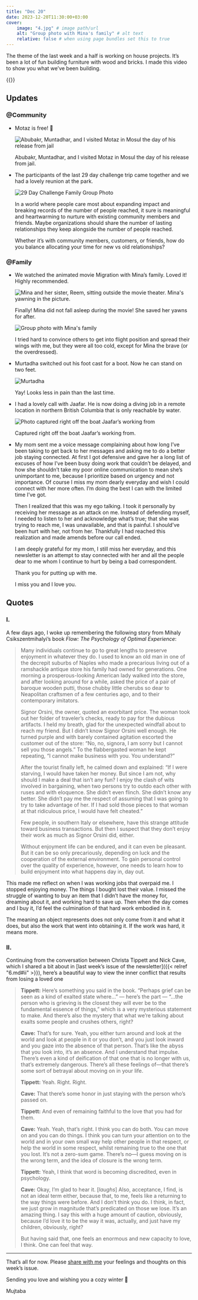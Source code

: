```yaml
---
title: "Dec 20"
date: 2023-12-20T11:30:00+03:00
cover:
    image: "4.jpg" # image path/url
    alt: "Group photo with Mina's family" # alt text
    relative: false # when using page bundles set this to true
---
```

The theme of the last week and a half is working on house projects. It’s been a lot of fun building furniture with wood and bricks. I made this video to show you what we’ve been building.

{{<youtube vertical=true title="Walkthrough of the projects we've been working on" src="https://www.youtube.com/embed/alxeG2iC9GY">}}


## Updates

### @Community

- Motaz is free! 🥳

    ![Abubakr, Muntadhar, and I visited Motaz in Mosul the day of his release from jail](1.jpg)

    Abubakr, Muntadhar, and I visited Motaz in Mosul the day of his release from jail.

- The participants of the last 29 day challenge trip came together and we had a lovely reunion at the park.

    ![29 Day Challenge Family Group Photo](2.jpg)

    In a world where people care most about expanding impact and breaking records of the number of people reached, it sure is meaningful and heartwarming to nurture with existing community members and friends. Maybe organizations should share the number of lasting relationships they keep alongside the number of people reached.

    Whether it’s with community members, customers, or friends, how do you balance allocating your time for new vs old relationships?


### @Family

- We watched the animated movie Migration with Mina’s family. Loved it! Highly recommended.

    ![Mina and her sister, Reem, sitting outside the movie theater. Mina's yawning in the picture.](3.jpg)

    Finally! Mina did not fall asleep during the movie! She saved her yawns for after.

    ![Group photo with Mina's family](4.jpg)

    I tried hard to convince others to get into flight position and spread their wings with me, but they were all too cold, except for Mina the brave (or the overdressed).

- Murtadha switched out his foot cast for a boot. Now he can stand on two feet.

    ![Murtadha](5.jpg)

    Yay! Looks less in pain than the last time.

- I had a lovely call with Jaafar. He is now doing a diving job in a remote location in northern British Columbia that is only reachable by water.

    ![Photo captured right off the boat Jaafar’s working from](1.jpg)

    Captured right off the boat Jaafar’s working from.

- My mom sent me a voice message complaining about how long I’ve been taking to get back to her messages and asking me to do a better job staying connected. At first I got defensive and gave her a long list of excuses of how I’ve been busy doing work that couldn’t be delayed, and how she shouldn’t take my poor online communication to mean she’s unimportant to me, because I prioritize based on urgency and not importance. Of course I miss my mom dearly everyday and wish I could connect with her more often. I’m doing the best I can with the limited time I’ve got.

    Then I realized that this was my ego talking. I took it personally by receiving her message as an attack on me. Instead of defending myself, I needed to listen to her and acknowledge what’s true; that she was trying to reach me, I was unavailable, and that is painful. I should’ve been hurt with her, not from her. Thankfully I had reached this realization and made amends before our call ended.

    I am deeply grateful for my mom, I still miss her everyday, and this newsletter is an attempt to stay connected with her and all the people dear to me whom I continue to hurt by being a bad correspondent.

    Thank you for putting up with me.

    I miss you and I love you.


## Quotes

### I.

A few days ago, I woke up remembering the following story from Mihaly Csikszentmihalyi’s book *Flow: The Psychology of Optimal Experience*:

> Many individuals continue to go to great lengths to preserve enjoyment in whatever they do. I used to know an old man in one of the decrepit suburbs of Naples who made a precarious living out of a ramshackle antique store his family had owned for generations. One morning a prosperous-looking American lady walked into the store, and after looking around for a while, asked the price of a pair of baroque wooden putti, those chubby little cherubs so dear to Neapolitan craftsmen of a few centuries ago, and to their contemporary imitators.
>
>
> Signor Orsini, the owner, quoted an exorbitant price. The woman took out her folder of traveler’s checks, ready to pay for the dubious artifacts. I held my breath, glad for the unexpected windfall about to reach my friend. But I didn’t know Signor Orsini well enough. He turned purple and with barely contained agitation escorted the customer out of the store: “No, no, signora, I am sorry but I cannot sell you those angels.” To the flabbergasted woman he kept repeating, “I cannot make business with you. You understand?”
>
> After the tourist finally left, he calmed down and explained: “If I were starving, I would have taken her money. But since I am not, why should I make a deal that isn’t any fun? I enjoy the clash of wits involved in bargaining, when two persons try to outdo each other with ruses and with eloquence. She didn’t even flinch. She didn’t know any better. She didn’t pay me the respect of assuming that I was going to try to take advantage of her. If I had sold those pieces to that woman at that ridiculous price, I would have felt cheated.”
>
> Few people, in southern Italy or elsewhere, have this strange attitude toward business transactions. But then I suspect that they don’t enjoy their work as much as Signor Orsini did, either.
>
> Without enjoyment life can be endured, and it can even be pleasant. But it can be so only precariously, depending on luck and the cooperation of the external environment. To gain personal control over the quality of experience, however, one needs to learn how to build enjoyment into what happens day in, day out.
>

This made me reflect on when I was working jobs that overpaid me. I stopped enjoying money. The things I bought lost their value. I missed the struggle of wanting to buy an item that I didn’t have the money for, dreaming about it, and working hard to save up. Then when the day comes and I buy it, I’d feel the culmination of that hard work embodied in it.

The meaning an object represents does not only come from it and what it does, but also the work that went into obtaining it. If the work was hard, it means more.

### II.

Continuing from the conversation between Christa Tippett and Nick Cave, which I shared a bit about in [last week’s issue of the newsletter]({{< relref "6.md#ii" >}}), here’s a beautiful way to view the inner conflict that results from losing a loved one

> **Tippett:** Here’s something you said in the book. “Perhaps grief can be seen as a kind of exalted state where…” — here’s the part — “…the person who is grieving is the closest they will ever be to the fundamental essence of things,” which is a very mysterious statement to make.
And there’s also the mystery that what we’re talking about exalts some people and crushes others, right?
>
>
> **Cave:** That’s for sure. Yeah, you either turn around and look at the world and look at people in it or you don’t, and you just look inward and you gaze into the absence of that person. That’s like the abyss that you look into, it’s an absence. And I understand that impulse. There’s even a kind of deification of that one that is no longer with us, that’s extremely dangerous. There’s all these feelings of—that there’s some sort of betrayal about moving on in your life.
>
> **Tippett:** Yeah. Right. Right.
>
> **Cave:** That there’s some honor in just staying with the person who’s passed on.
>
> **Tippett:** And even of remaining faithful to the love that you had for them.
>
> **Cave:** Yeah. Yeah, that’s right. I think you can do both. You can move on and you can do things. I think you can turn your attention on to the world and in your own small way help other people in that respect, or help the world in some respect, whilst remaining true to the one that you lost. It’s not a zero-sum game. There’s no—I guess moving on is the wrong term, and the idea of closure is the wrong term.
>
> **Tippett:** Yeah, I think that word is becoming discredited, even in psychology.
>
> **Cave:** Okay, I’m glad to hear it. [*laughs*] Also, acceptance, I find, is not an ideal term either, because that, to me, feels like a returning to the way things were before. And I don’t think you do. I think, in fact, we just grow in magnitude that’s predicated on those we lose. It’s an amazing thing. I say this with a huge amount of caution, obviously, because I’d love it to be the way it was, actually, and just have my children, obviously, right?
>
> But having said that, one feels an enormous and new capacity to love, I think. One can feel that way.
>

---

That’s all for now. Please [share with me](https://t.me/mujzuh) your feelings and thoughts on this week’s issue.

Sending you love and wishing you a cozy winter 🤗

Mujtaba
